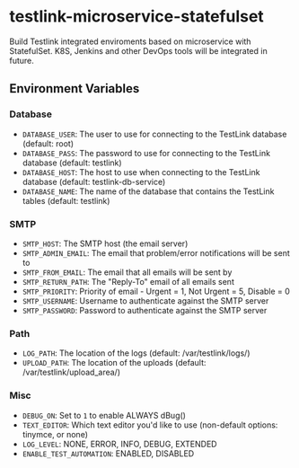 # testlink-microservice-statefulset
Build Testlink integrated enviroments based on microservice with StatefulSet. K8S, Jenkins and other DevOps tools will be integrated in future.

## Environment Variables

### Database

* `DATABASE_USER`: The user to use for connecting to the TestLink database (default: root)
* `DATABASE_PASS`: The password to use for connecting to the TestLink database (default: testlink)
* `DATABASE_HOST`: The host to use when connecting to the TestLink database (default: testlink-db-service)
* `DATABASE_NAME`: The name of the database that contains the TestLink tables (default: testlink)

### SMTP

* `SMTP_HOST`: The SMTP host (the email server)
* `SMTP_ADMIN_EMAIL`: The email that problem/error notifications will be sent to
* `SMTP_FROM_EMAIL`: The email that all emails will be sent by
* `SMTP_RETURN_PATH`: The "Reply-To" email of all emails sent
* `SMTP_PRIORITY`: Priority of email - Urgent = 1, Not Urgent = 5, Disable = 0
* `SMTP_USERNAME`: Username to authenticate against the SMTP server
* `SMTP_PASSWORD`: Password to authenticate against the SMTP server

### Path

* `LOG_PATH`: The location of the logs (default: /var/testlink/logs/)
* `UPLOAD_PATH`: The location of the uploads (default: /var/testlink/upload_area/)

### Misc

* `DEBUG_ON`: Set to `1` to enable ALWAYS dBug()
* `TEXT_EDITOR`: Which text editor you'd like to use (non-default options: tinymce, or none)
* `LOG_LEVEL`: NONE, ERROR, INFO, DEBUG, EXTENDED
* `ENABLE_TEST_AUTOMATION`: ENABLED, DISABLED
